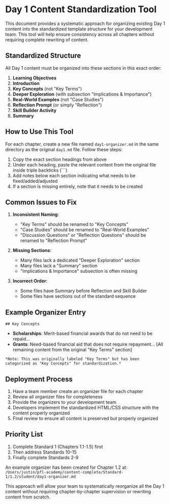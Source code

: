 # Day 1 Content Standardization Tool

This document provides a systematic approach for organizing existing Day 1 content into the standardized template structure for your development team. This tool will help ensure consistency across all chapters without requiring complete rewriting of content.

## Standardized Structure

All Day 1 content must be organized into these sections in this exact order:

1. **Learning Objectives**
2. **Introduction**
3. **Key Concepts** (not "Key Terms")
4. **Deeper Exploration** (with subsection "Implications & Importance")
5. **Real-World Examples** (not "Case Studies")
6. **Reflection Prompt** (or simply "Reflection")
7. **Skill Builder Activity**
8. **Summary**

## How to Use This Tool

For each chapter, create a new file named `day1-organizer.md` in the same directory as the original `day1.md` file. Follow these steps:

1. Copy the exact section headings from above
2. Under each heading, paste the relevant content from the original file inside triple backticks (```)
3. Add notes below each section indicating what needs to be fixed/added/adjusted
4. If a section is missing entirely, note that it needs to be created

## Common Issues to Fix

1. **Inconsistent Naming**: 
   - "Key Terms" should be renamed to "Key Concepts"
   - "Case Studies" should be renamed to "Real-World Examples"
   - "Discussion Questions" or "Reflection Questions" should be renamed to "Reflection Prompt"

2. **Missing Sections**:
   - Many files lack a dedicated "Deeper Exploration" section
   - Many files lack a "Summary" section
   - "Implications & Importance" subsection is often missing

3. **Incorrect Order**:
   - Some files have Summary before Reflection and Skill Builder
   - Some files have sections out of the standard sequence

## Example Organizer Entry

```
## Key Concepts
```
- **Scholarships**: Merit-based financial awards that do not need to be repaid...
- **Grants**: Need-based financial aid that does not require repayment...
[All remaining content from the original "Key Terms" section]
```
*Note: This was originally labeled "Key Terms" but has been categorized as "Key Concepts" for standardization.*
```

## Deployment Process

1. Have a team member create an organizer file for each chapter
2. Review all organizer files for completeness
3. Provide the organizers to your development team
4. Developers implement the standardized HTML/CSS structure with the content properly organized
5. Final review to ensure all content is preserved but properly organized

## Priority List

1. Complete Standard 1 (Chapters 1.1-1.5) first
2. Then address Standards 10-15
3. Finally complete Standards 2-9

An example organizer has been created for Chapter 1.2 at:
`/Users/justin/pfl-academy/content-complete/Standard-1/1.2/student/day1-organizer.md`

This approach will allow your team to systematically reorganize all the Day 1 content without requiring chapter-by-chapter supervision or rewriting content from scratch.